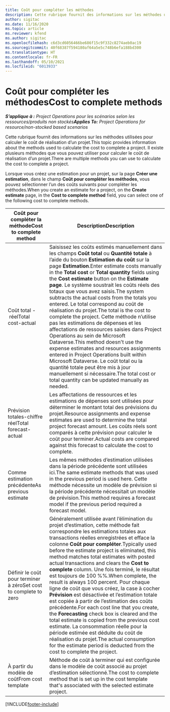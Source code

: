 ```yaml
---
title: Coût pour compléter les méthodes
description: Cette rubrique fournit des informations sur les méthodes utilisées pour calculer le coût de réalisation d’un projet.
author: sigitac
ms.date: 11/16/2020
ms.topic: article
ms.reviewer: kfend
ms.author: sigitac
ms.openlocfilehash: c6d3cd6056466be686f15c9f332c8274aeb0ac19
ms.sourcegitcommit: 40f68387f594180af64a5e5c748b6efa188bd300
ms.translationtype: HT
ms.contentlocale: fr-FR
ms.lasthandoff: 05/10/2021
ms.locfileid: "6013933"
---
```

# <a name="cost-to-complete-methods"></a><span data-ttu-id="2ae44-103">Coût pour compléter les méthodes</span><span class="sxs-lookup"><span data-stu-id="2ae44-103">Cost to complete methods</span></span>

<span data-ttu-id="2ae44-104">_**S’applique à :** Project Operations pour les scénarios selon les ressources/produits non stockés_</span><span class="sxs-lookup"><span data-stu-id="2ae44-104">_**Applies To:** Project Operations for resource/non-stocked based scenarios_</span></span>

<span data-ttu-id="2ae44-105">Cette rubrique fournit des informations sur les méthodes utilisées pour calculer le coût de réalisation d’un projet.</span><span class="sxs-lookup"><span data-stu-id="2ae44-105">This topic provides information about the methods used to calculate the cost to complete a project.</span></span> <span data-ttu-id="2ae44-106">Il existe plusieurs méthodes que vous pouvez utiliser pour calculer le coût de réalisation d’un projet.</span><span class="sxs-lookup"><span data-stu-id="2ae44-106">There are multiple methods you can use to calculate the cost to complete a project.</span></span> 

<span data-ttu-id="2ae44-107">Lorsque vous créez une estimation pour un projet, sur la page **Créer une estimation**, dans le champ **Coût pour compléter les méthodes**, vous pouvez sélectionner l’un des coûts suivants pour compléter les méthodes.</span><span class="sxs-lookup"><span data-stu-id="2ae44-107">When you create an estimate for a project, on the **Create estimate** page, in the **Cost to complete method** field, you can select one of the following cost to complete methods.</span></span>

| <span data-ttu-id="2ae44-108">Coût pour compléter la méthode</span><span class="sxs-lookup"><span data-stu-id="2ae44-108">Cost to complete method</span></span>    | <span data-ttu-id="2ae44-109">Description</span><span class="sxs-lookup"><span data-stu-id="2ae44-109">Description</span></span>                                                                                                                                                                                                                                                                                                                                                                                                                                                                                        |
|------------------------------|----------------------------------------------------------------------------------------------------------------------------------------------------------------------------------------------------------------------------------------------------------------------------------------------------------------------------------------------------------------------------------------------------------------------------------------------------------------------------------------------------|
| <span data-ttu-id="2ae44-110">Coût total - réel</span><span class="sxs-lookup"><span data-stu-id="2ae44-110">Total cost-actual</span></span>            | <span data-ttu-id="2ae44-111">Saisissez les coûts estimés manuellement dans les champs **Coût total** ou **Quantité totale** à l’aide du bouton **Estimation du coût** sur la page **Estimation**.</span><span class="sxs-lookup"><span data-stu-id="2ae44-111">Enter estimate costs manually in the **Total cost** or **Total quantity** fields using the **Cost estimate** button on the **Estimate page**.</span></span> <span data-ttu-id="2ae44-112">Le système soustrait les coûts réels des totaux que vous avez saisis.</span><span class="sxs-lookup"><span data-stu-id="2ae44-112">The system subtracts the actual costs from the totals you entered.</span></span> <span data-ttu-id="2ae44-113">Le total correspond au coût de réalisation du projet.</span><span class="sxs-lookup"><span data-stu-id="2ae44-113">The total is the cost to complete the project.</span></span> <span data-ttu-id="2ae44-114">Cette méthode n’utilise pas les estimations de dépenses et les affectations de ressources saisies dans Project Operations au sein de Microsoft Dataverse.</span><span class="sxs-lookup"><span data-stu-id="2ae44-114">This method doesn't use the expense estimates and resources assignments entered in Project Operations built within Microsoft Dataverse.</span></span> <span data-ttu-id="2ae44-115">Le coût total ou la quantité totale peut être mis à jour manuellement si nécessaire.</span><span class="sxs-lookup"><span data-stu-id="2ae44-115">The total cost or total quantity can be updated manually as needed.</span></span>  |
| <span data-ttu-id="2ae44-116">Prévision totales-chiffre réel</span><span class="sxs-lookup"><span data-stu-id="2ae44-116">Total forecast-actual</span></span>        | <span data-ttu-id="2ae44-117">Les affectations de ressources et les estimations de dépenses sont utilisées pour déterminer le montant total des prévisions du projet.</span><span class="sxs-lookup"><span data-stu-id="2ae44-117">Resource assignments and expense estimates are used to determine the total project forecast amount.</span></span> <span data-ttu-id="2ae44-118">Les coûts réels sont comparés à cette prévision pour calculer le coût pour terminer.</span><span class="sxs-lookup"><span data-stu-id="2ae44-118">Actual costs are compared against this forecast to calculate the cost to complete.</span></span>                                                                                                                                                                                                                                                                          |
| <span data-ttu-id="2ae44-119">Comme estimation précédente</span><span class="sxs-lookup"><span data-stu-id="2ae44-119">As previous estimate</span></span>         | <span data-ttu-id="2ae44-120">Les mêmes méthodes d’estimation utilisées dans la période précédente sont utilisées ici.</span><span class="sxs-lookup"><span data-stu-id="2ae44-120">The same estimate methods that was used in the previous period is used here.</span></span> <span data-ttu-id="2ae44-121">Cette méthode nécessite un modèle de prévision si la période précédente nécessitait un modèle de prévision.</span><span class="sxs-lookup"><span data-stu-id="2ae44-121">This method requires a forecast model if the previous period required a forecast model.</span></span>                                                                                                                                                                                                                                                                                                                           |
| <span data-ttu-id="2ae44-122">Définir le coût pour terminer à zéro</span><span class="sxs-lookup"><span data-stu-id="2ae44-122">Set cost to complete to zero</span></span> | <span data-ttu-id="2ae44-123">Généralement utilisée avant l’élimination du projet d’estimation, cette méthode fait correspondre les estimations totales aux transactions réelles enregistrées et efface la colonne **Coût pour compléter**.</span><span class="sxs-lookup"><span data-stu-id="2ae44-123">Typically used before the estimate project is eliminated, this method matches total estimates with posted actual transactions and clears the **Cost to complete** column.</span></span> <span data-ttu-id="2ae44-124">Une fois terminé, le résultat est toujours de 100 %%.</span><span class="sxs-lookup"><span data-stu-id="2ae44-124">When complete, the result is always 100 percent.</span></span> <span data-ttu-id="2ae44-125">Pour chaque ligne de coût que vous créez, la case à cocher **Prévision** est désactivée et l’estimation totale est copiée à partir de l’estimation des coûts précédente.</span><span class="sxs-lookup"><span data-stu-id="2ae44-125">For each cost line that you create, the **Forecasting** check box is cleared and the total estimate is copied from the previous cost estimate.</span></span> <span data-ttu-id="2ae44-126">La consommation réelle pour la période estimée est déduite du coût de réalisation du projet.</span><span class="sxs-lookup"><span data-stu-id="2ae44-126">The actual consumption for the estimate period is deducted from the cost to complete the project.</span></span>              |
| <span data-ttu-id="2ae44-127">À partir du modèle de coût</span><span class="sxs-lookup"><span data-stu-id="2ae44-127">From cost template</span></span>           | <span data-ttu-id="2ae44-128">Méthode de coût à terminer qui est configurée dans le modèle de coût associé au projet d’estimation sélectionné.</span><span class="sxs-lookup"><span data-stu-id="2ae44-128">The cost to complete method that is set up in the cost template that's associated with the selected estimate project.</span></span>                                                                                                                                                                                                                                                                                                                                                                          |


[!INCLUDE[footer-include](../includes/footer-banner.md)]